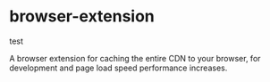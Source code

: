 browser-extension
=================

test

A browser extension for caching the entire CDN to your browser, for development and page load speed performance increases.
<img alt="Clicky" width="1" height="1" src="//in.getclicky.com/66606907ns.gif" />